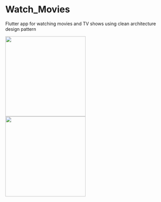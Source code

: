 # Watch_Movies

Flutter app for watching movies and TV shows using clean architecture design pattern  

<img width="250" align="left" src="https://github.com/user-attachments/assets/640fd9f9-e90e-4382-af9c-42fc43583f65">
<img width="250" align="left" src="https://github.com/user-attachments/assets/beaa1f7a-b041-465a-bd6c-9b34ec1048a5">
